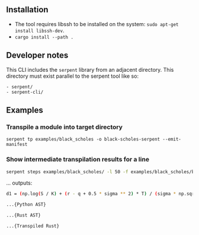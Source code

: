 ## Installation
- The tool requires libssh to be installed on the system: `sudo apt-get install libssh-dev`.
- `cargo install --path .`

## Developer notes
This CLI includes the `serpent` library from an adjacent directory. This directory must exist
parallel to the serpent tool like so:
```
- serpent/
- serpent-cli/
```

## Examples
### Transpile a module into target directory
`serpent tp examples/black_scholes -o black-scholes-serpent --emit-manifest`

### Show intermediate transpilation results for a line
```sh
serpent steps examples/black_scholes/ -l 50 -f examples/black_scholes/black_scholes_dp.py
```

... outputs:

```sh
d1 = (np.log(S / K) + (r - q + 0.5 * sigma ** 2) * T) / (sigma * np.sqrt(T))

...{Python AST}

...{Rust AST}

...{Transpiled Rust}
```
